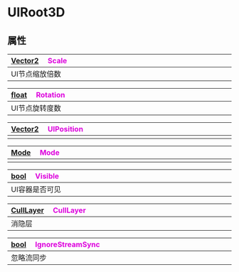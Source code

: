 # UIRoot3D

## 属性

|<div style="width:700px">[Vector2](/Api/DataType/Vector2.md) &emsp;<font color="dd00dd">Scale</font></div>|
|:---|
|UI节点缩放倍数|

|<div style="width:700px">[float](/Api/DataType/Number.md) &emsp;<font color="dd00dd">Rotation</font></div>|
|:---|
|UI节点旋转度数|

|<div style="width:700px">[Vector2](/Api/DataType/Vector2.md) &emsp;<font color="dd00dd">UIPosition</font></div>|
|:---|
||

|<div style="width:700px">[Mode](/Api/Enums/Mode.md) &emsp;<font color="dd00dd">Mode</font></div>|
|:---|
||

|<div style="width:700px">[bool](/Api/DataType/Bool.md) &emsp;<font color="dd00dd">Visible</font></div>|
|:---|
|UI容器是否可见|

|<div style="width:700px">[CullLayer](/Api/Enums/CullLayer.md) &emsp;<font color="dd00dd">CullLayer</font></div>|
|:---|
|消隐层|

|<div style="width:700px">[bool](/Api/DataType/Bool.md) &emsp;<font color="dd00dd">IgnoreStreamSync</font></div>|
|:---|
|忽略流同步|


